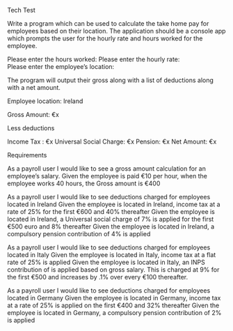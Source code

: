 Tech Test

Write a program which can be used to calculate the take home pay for employees based on their location. The application should be a console app which prompts the user for the hourly rate and hours worked for the employee.

Please enter the hours worked:
Please enter the hourly rate:   
Please enter the employee’s location:

The program will output their gross along with a list of deductions along with a net amount.

Employee location: Ireland

Gross Amount: €x

Less deductions

Income Tax : €x
Universal Social Charge: €x
Pension: €x
Net Amount: €x


Requirements

As a payroll user I would like to see a gross amount calculation for an employee’s salary.
Given the employee is paid €10 per hour, when the employee works 40 hours, the Gross amount is €400

As a payroll user I would like to see deductions charged for employees located in Ireland
Given the employee is located in Ireland, income tax at a rate of 25% for the first €600 and 40% thereafter
Given the employee is located in Ireland, a Universal social charge of 7% is applied for the first €500 euro and 8% thereafter
Given the employee is located in Ireland, a compulsory pension contribution of 4% is applied

As a payroll user I would like to see deductions charged for employees located in Italy
Given the employee is located in Italy, income tax at a flat rate of 25% is applied
Given the employee is located in Italy, an INPS contribution of is applied based on gross salary. This is charged at 9% for the first €500 and increases by .1% over every €100 thereafter.

As a payroll user I would like to see deductions charged for employees located in Germany
Given the employee is located in Germany, income tax at a rate of 25% is applied on the first €400 and 32% thereafter
Given the employee is located in Germany, a compulsory pension contribution of 2% is applied
